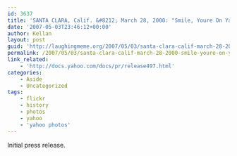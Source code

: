```yaml
---
id: 3637
title: 'SANTA CLARA, Calif. &#8212; March 28, 2000: "Smile, Youre On Yahoo! Photos"'
date: '2007-05-03T23:46:12+00:00'
author: Kellan
layout: post
guid: 'http://laughingmeme.org/2007/05/03/santa-clara-calif-march-28-2000-smile-youre-on-yahoo-photos/'
permalink: /2007/05/03/santa-clara-calif-march-28-2000-smile-youre-on-yahoo-photos/
link_related:
    - 'http://docs.yahoo.com/docs/pr/release497.html'
categories:
    - Aside
    - Uncategorized
tags:
    - flickr
    - history
    - photos
    - yahoo
    - 'yahoo photos'
---
```


Initial press release.